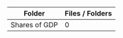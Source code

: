 | Folder        |   Files / Folders |
|---------------|-------------------|
| Shares of GDP |                 0 |